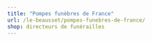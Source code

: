 ```yaml
---
title: "Pompes funèbres de France"
url: /le-beausset/pompes-funebres-de-france/
shop: directeurs de funérailles
---
```

